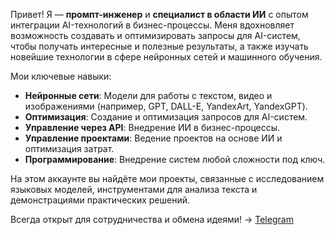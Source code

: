 Привет! Я — **промпт-инженер** и **специалист в области ИИ** с опытом интеграции AI-технологий в бизнес-процессы. Меня вдохновляет возможность создавать и оптимизировать запросы для AI-систем, чтобы получать интересные и полезные результаты, а также изучать новейшие технологии в сфере нейронных сетей и машинного обучения.

Мои ключевые навыки:
 - **Нейронные сети**: Модели для работы с текстом, видео и изображениями (например, GPT, DALL-E, YandexArt, YandexGPT).
 - **Оптимизация**: Создание и оптимизация запросов для AI-систем.
 - **Управление через API**: Внедрение ИИ в бизнес-процессы.
 - **Управление проектами**: Ведение проектов на основе ИИ и оптимизация затрат.
 - **Программирование**: Внедрение систем любой сложности под ключ.
   
На этом аккаунте вы найдёте мои проекты, связанные с исследованием языковых моделей, инструментами для анализа текста и демонстрациями практических решений. 

Всегда открыт для сотрудничества и обмена идеями! → [Telegram](https://t.me/dmitrievpe)
